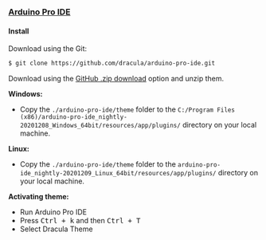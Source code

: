 ### [Arduino Pro IDE](https://github.com/arduino/arduino-pro-ide)

#### Install

Download using the Git:

```bash
$ git clone https://github.com/dracula/arduino-pro-ide.git
```

Download using the [GitHub .zip download](https://github.com/dracula/arduino-pro-ide/archive/master.zip) option and unzip them.

**Windows:**
- Copy the `./arduino-pro-ide/theme` folder to the `C:/Program Files (x86)/arduino-pro-ide_nightly-20201208_Windows_64bit/resources/app/plugins/` directory on your local machine.

**Linux:**
- Copy the `./arduino-pro-ide/theme` folder to the `arduino-pro-ide_nightly-20201209_Linux_64bit/resources/app/plugins/` directory on your local machine.

**Activating theme:**
- Run Arduino Pro IDE
- Press <kbd>Ctrl + k</kbd> and then <kbd>Ctrl + T</kbd>
- Select Dracula Theme